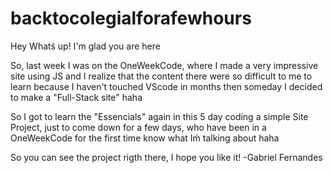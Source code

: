 # backtocolegialforafewhours

Hey Whatś up! I'm glad you are here

So, last week I was on the OneWeekCode, where I made a very impressive site using JS and
I realize that the content there were so difficult to me to learn because I haven't touched VScode
in months then someday I decided to make a "Full-Stack site" haha

So I got to learn the "Essencials" again in this 5 day coding a simple Site Project, just to come
down for a few days, who have been in a OneWeekCode for the first time know what Iḿ talking about haha

So you can see the project rigth there, I hope you like it!
-Gabriel Fernandes
